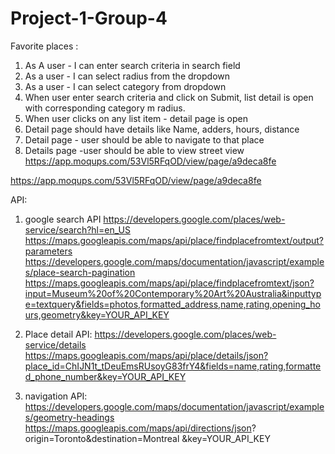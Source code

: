 # Project-1-Group-4


Favorite places : 

1. As A user - 
I can enter search criteria in search field 
2. As a user - I can select radius from the dropdown
3. As a user - I can select category from dropdown
4. When user enter search criteria and click on Submit, list detail is open with corresponding category m radius.
4. When user clicks on any list item - detail page is open 
5. Detail page should have details like Name, adders, hours, distance 
6. Detail page - user should be able to navigate to that place 
6. Details page -user should be able to view street view 
https://app.moqups.com/53Vl5RFqOD/view/page/a9deca8fe

https://app.moqups.com/53Vl5RFqOD/view/page/a9deca8fe


API:
1. google search API
https://developers.google.com/places/web-service/search?hl=en_US
https://maps.googleapis.com/maps/api/place/findplacefromtext/output?parameters
https://developers.google.com/maps/documentation/javascript/examples/place-search-pagination
https://maps.googleapis.com/maps/api/place/findplacefromtext/json?input=Museum%20of%20Contemporary%20Art%20Australia&inputtype=textquery&fields=photos,formatted_address,name,rating,opening_hours,geometry&key=YOUR_API_KEY

2. Place detail API:
https://developers.google.com/places/web-service/details
https://maps.googleapis.com/maps/api/place/details/json?place_id=ChIJN1t_tDeuEmsRUsoyG83frY4&fields=name,rating,formatted_phone_number&key=YOUR_API_KEY

3. navigation API:
https://developers.google.com/maps/documentation/javascript/examples/geometry-headings
https://maps.googleapis.com/maps/api/directions/json?
origin=Toronto&destination=Montreal
&key=YOUR_API_KEY

